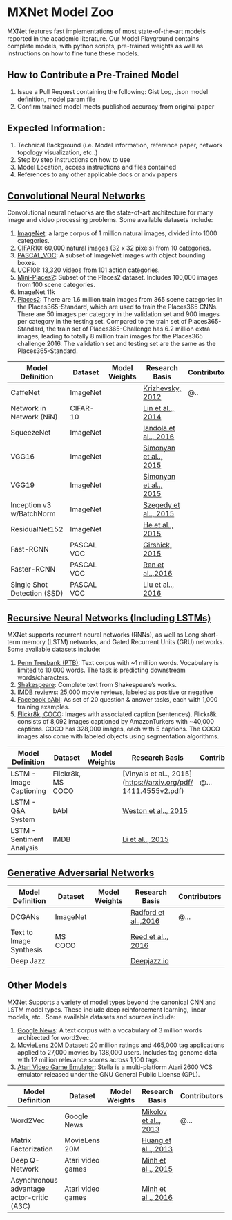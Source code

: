 # MXNet Model Zoo

MXNet features fast implementations of most state-of-the-art models reported in the academic literature. Our Model Playground contains complete models, with python scripts, pre-trained weights as well as instructions on how to fine tune these models.  

## How to Contribute a Pre-Trained Model

1. Issue a Pull Request containing the following: Gist Log, .json model definition, model param file
2. Confirm trained model meets published accuracy from original paper 

## Expected Information:
1. Technical Background (i.e. Model information, reference paper, network topology visualization, etc..)
2. Step by step instructions on how to use
3. Model Location, access instructions and files contained
5. References to any other applicable docs or arxiv papers


## [Convolutional Neural Networks](https://papers.nips.cc/paper/4824-imagenet-classification-with-deep-convolutional-neural-networks.pdf)

Convolutional neural networks are the state-of-art architecture for many image and video processing problems. Some available datasets include:

1. [ImageNet](http://image-net.org/): a large corpus of 1 million natural images, divided into 1000 categories.
2. [CIFAR10](https://www.cs.toronto.edu/~kriz/cifar.html): 60,000 natural images (32 x 32 pixels) from 10 categories.
3. [PASCAL_VOC](http://host.robots.ox.ac.uk/pascal/VOC/): A subset of ImageNet images with object bounding boxes.
4. [UCF101](http://crcv.ucf.edu/data/UCF101.php): 13,320 videos from 101 action categories.
5. [Mini-Places2](http://6.869.csail.mit.edu/fa15/project.html): Subset of the Places2 dataset. Includes 100,000 images from 100 scene categories.
6. ImageNet 11k
7. [Places2](http://places2.csail.mit.edu/download.html): There are 1.6 million train images from 365 scene categories in the Places365-Standard, which are used to train the Places365 CNNs. There are 50 images per category in the validation set and 900 images per category in the testing set. Compared to the train set of Places365-Standard, the train set of Places365-Challenge has 6.2 million extra images, leading to totally 8 million train images for the Places365 challenge 2016. The validation set and testing set are the same as the Places365-Standard.



| Model Definition | Dataset | Model Weights | Research Basis | Contributors |
| --- | --- | --- | --- | --- |
| CaffeNet | ImageNet | |   [Krizhevsky, 2012](http://papers.nips.cc/paper/4824-imagenet-classification-with-deep-convolutional-neural-networks) | @.. |
| Network in Network (NiN) | CIFAR-10 | |  [Lin et al.., 2014](https://arxiv.org/pdf/1312.4400v3.pdf) | |
| SqueezeNet | ImageNet | | [Iandola et al.., 2016](https://arxiv.org/pdf/1602.07360v4.pdf) | |
| VGG16 | ImageNet | | [Simonyan et al.., 2015](https://arxiv.org/pdf/1409.1556v6.pdf) | |
| VGG19 | ImageNet | | [Simonyan et al.., 2015](https://arxiv.org/pdf/1409.1556v6.pdf) | |
| Inception v3 w/BatchNorm | ImageNet | | [Szegedy et al.., 2015](https://arxiv.org/pdf/1512.00567.pdf) | |
| ResidualNet152 | ImageNet | | [He et al.., 2015](https://arxiv.org/pdf/1512.03385v1.pdf) | |
| Fast-RCNN | PASCAL VOC | | [Girshick, 2015](https://arxiv.org/pdf/1504.08083v2.pdf) | |
| Faster-RCNN | PASCAL VOC |  | [Ren et al..,2016](https://arxiv.org/pdf/1506.01497v3.pdf) | |
| Single Shot Detection (SSD) | PASCAL VOC | | [Liu et al.., 2016](https://arxiv.org/pdf/1512.02325v4.pdf) | |


## [Recursive Neural Networks (Including LSTMs)](http://deeplearning.cs.cmu.edu/pdfs/Hochreiter97_lstm.pdf)

MXNet supports recurrent neural networks (RNNs), as well as Long short-term memory (LSTM) networks, and Gated Recurrent Units (GRU) networks. Some available datasets include:


1. [Penn Treebank (PTB)](https://www.cis.upenn.edu/~treebank/): Text corpus with ~1 million words. Vocabulary is limited to 10,000 words. The task is predicting downstream words/characters.
2. [Shakespeare](http://cs.stanford.edu/people/karpathy/char-rnn/): Complete text from Shakespeare’s works.
3. [IMDB reviews](https://s3.amazonaws.com/text-datasets): 25,000 movie reviews, labeled as positive or negative
4. [Facebook bAbI](https://research.facebook.com/researchers/1543934539189348): As set of 20 question & answer tasks, each with 1,000 training examples.
5. [Flickr8k, COCO](http://mscoco.org/): Images with associated caption (sentences). Flickr8k consists of 8,092 images captioned by AmazonTurkers with ~40,000 captions. COCO has 328,000 images, each with 5 captions. The COCO images also come with labeled objects using segmentation algorithms.


| Model Definition | Dataset | Model Weights | Research Basis | Contributors |
| --- | --- | --- | --- | --- |
| LSTM - Image Captioning | Flickr8k, MS COCO | | [Vinyals et al.., 2015](https://arxiv.org/pdf/ 1411.4555v2.pdf) | @... |
| LSTM - Q&A System| bAbl | | [Weston et al.., 2015](https://arxiv.org/pdf/1502.05698v10.pdf) | |
| LSTM - Sentiment Analysis| IMDB | | [Li et al.., 2015](http://arxiv.org/pdf/1503.00185v5.pdf) | |


## [Generative Adversarial Networks](http://papers.nips.cc/paper/5423-generative-adversarial-nets.pdf) 
| Model Definition | Dataset | Model Weights | Research Basis | Contributors |
| --- | --- | --- | --- | --- |
| DCGANs | ImageNet | | [Radford et al..,2016](https://arxiv.org/pdf/1511.06434v2.pdf) | @... |
| Text to Image Synthesis |MS COCO| | [Reed et al.., 2016](https://arxiv.org/pdf/1605.05396v2.pdf) | | 
| Deep Jazz	| | | [Deepjazz.io](https://deepjazz.io) | |



## Other Models

MXNet Supports a variety of model types beyond the canonical CNN and LSTM model types. These include deep reinforcement learning, linear models, etc.. Some available datasets and sources include:

1. [Google News](https://drive.google.com/file/d/0B7XkCwpI5KDYNlNUTTlSS21pQmM/edit): A text corpus with a vocabulary of 3 million words architected for word2vec.
2. [MovieLens 20M Dataset](http://grouplens.org/datasets/movielens/): 20 million ratings and 465,000 tag applications applied to 27,000 movies by 138,000 users. Includes tag genome data with 12 million relevance scores across 1,100 tags.
3. [Atari Video Game Emulator](http://stella.sourceforge.net/): Stella is a multi-platform Atari 2600 VCS emulator released under the GNU General Public License (GPL).

 
| Model Definition | Dataset | Model Weights | Research Basis | Contributors |
| --- | --- | --- | --- | --- |
| Word2Vec | Google News | | [Mikolov et al.., 2013](https://arxiv.org/pdf/1310.4546v1.pdf) | @... |
| Matrix Factorization | MovieLens 20M | | [Huang et al.., 2013](https://www.microsoft.com/en-us/research/wp-content/uploads/2016/02/cikm2013_DSSM_fullversion.pdf) | |
| Deep Q-Network | Atari video games | | [Minh et al.., 2015](http://www.nature.com/nature/journal/v518/n7540/full/nature14236.html) | |
| Asynchronous advantage actor-critic (A3C) | Atari video games | | [Minh et al.., 2016](https://arxiv.org/pdf/1602.01783.pdf) | |






